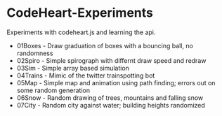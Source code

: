 # CodeHeart-Experiments
Experiments with codeheart.js and learning the api.

* 01Boxes - Draw graduation of boxes with a bouncing ball, no randomness
* 02Spiro - Simple spirograph with differnt draw speed and redraw
* 03Sim - Simple array based simulation
* 04Trains - Mimic of the twitter trainspotting bot
* 05Map - Simple map and animation using path finding; errors out on some random generation
* 06Snow - Random drawing of trees, mountains and falling snow
* 07City - Random city against water; building heights randomized
